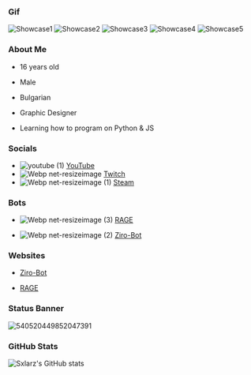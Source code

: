 ### Gif
![Showcase1](https://user-images.githubusercontent.com/68730434/110562592-7e3a8d80-8152-11eb-996c-5f9135bbc9bf.gif)
![Showcase2](https://user-images.githubusercontent.com/68730434/110562605-85619b80-8152-11eb-8e7d-5477e3526abd.gif)
![Showcase3](https://user-images.githubusercontent.com/68730434/110562615-898db900-8152-11eb-8fed-51d7461da0d1.gif)
![Showcase4](https://user-images.githubusercontent.com/68730434/110562624-8db9d680-8152-11eb-9833-ae54c8b3a5e1.gif)
![Showcase5](https://user-images.githubusercontent.com/68730434/110562641-94484e00-8152-11eb-987b-e7e29e41bbf5.gif)


### About Me

-   16 years old

-   Male

-   Bulgarian

-   Graphic Designer

-   Learning how to program on Python & JS

### Socials
- ![youtube (1)](https://user-images.githubusercontent.com/68730434/110563813-898eb880-8154-11eb-818c-3ddfd23357c9.png)  [YouTube](https://www.youtube.com/c/Sxlarz)
- ![Webp net-resizeimage](https://user-images.githubusercontent.com/68730434/110564264-379a6280-8155-11eb-8010-ee1a53569a6c.png)  [Twitch](https://twitch.tv/sxlarz__)
- ![Webp net-resizeimage (1)](https://user-images.githubusercontent.com/68730434/110564550-ae376000-8155-11eb-969b-6ab004b759ed.png)  [Steam](https://steamcommunity.com/id/Sxlarz)


### Bots
- ![Webp net-resizeimage (3)](https://user-images.githubusercontent.com/68730434/110565839-c9a36a80-8157-11eb-9596-39f4b3f0a519.png)
 [RAGE](https://discord.com/oauth2/authorize?client_id=706120306082971699&permissions=2146958847&scope=bot) 

- ![Webp net-resizeimage (2)](https://user-images.githubusercontent.com/68730434/110565688-86e19280-8157-11eb-82a4-a1ad4fc62fe9.png)  [Ziro-Bot](https://discord.com/oauth2/authorize?client_id=752242570532225064&permissions=8&scope=bot)


### Websites
- [Ziro-Bot](https://zirobot.tk) 

- [RAGE](https://ragebot.xyz)


### Status Banner
![540520449852047391](https://discord.c99.nl/widget/theme-1/540520449852047391.png)


### GitHub Stats

![Sxlarz's GitHub stats](https://github-readme-stats.vercel.app/api?username=Sxlarz35&show_icons=true&theme=radical)
